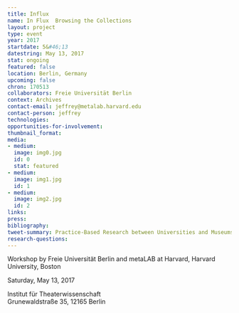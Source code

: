 ```yaml
---
title: Influx
name: In Flux  Browsing the Collections
layout: project
type: event
year: 2017
startdate: 5&#46;13
datestring: May 13, 2017
stat: ongoing
featured: false
location: Berlin, Germany
upcoming: false
chron: 170513
collaborators: Freie Universität Berlin
context: Archives
contact-email: jeffrey@metalab.harvard.edu
contact-person: jeffrey
technologies: 
opportunities-for-involvement: 
thumbnail_format: 
media:
- medium: 
  image: img0.jpg
  id: 0
  stat: featured
- medium: 
  image: img1.jpg
  id: 1
- medium: 
  image: img2.jpg
  id: 2
links: 
press: 
bibliography: 
tweet-summary: Practice-Based Research between Universities and Museums II
research-questions: 
---
```


Workshop by Freie Universität Berlin and metaLAB at Harvard, Harvard University, Boston

Saturday, May 13, 2017

Institut für Theaterwissenschaft<br />
Grunewaldstraße 35, 12165 Berlin
